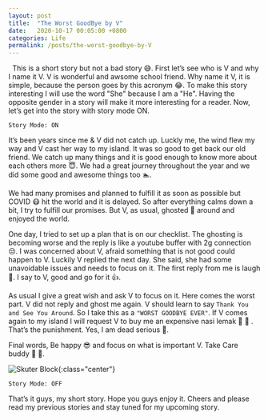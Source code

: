 ```yaml
---
layout: post
title:  "The Worst GoodBye by V"
date:   2020-10-17 00:05:00 +0800
categories: Life
permalink: /posts/the-worst-goodbye-by-V
---
```


&nbsp; This is a short story but not a bad story :sweat_smile:. First let’s see who is V and why I name it V. V is wonderful and awsome school friend. Why name it V, it is simple, because the person goes by this acronym :joy:. To make this story interesting I will use the word "She" because I am a "He". Having the opposite gender in a story will make it more interesting for a reader. Now, let’s get into the story with story mode ON.

`Story Mode: ON`

It’s been years since me & V did not catch up. Luckly me, the wind flew my way and V cast her way to my island. It was so good to get back our old friend. We catch up many things and it is good enough to know more about each others more :innocent:. We had a great journey throughout the year and we did some good and awesome things too :swimmer:.

We had many promises and planned to fulfill it as soon as possible but COVID :mask: hit the world and it is delayed. So after everything calms down a bit, I try to fulfill our promises. But V, as usual, ghosted :ghost: around and enjoyed the world.

One day, I tried to set up a plan that is on our checklist. The ghosting is becoming worse and the reply is like a youtube buffer with 2g connection :unamused:. I was concerned about V, afraid something that is not good could happen to V. Luckily V replied the next day. She said, she had some unavoidable issues and needs to focus on it. The first reply from me is laugh :rofl:. I say to V, good and go for it :thumbsup:.

As usual I give a great wish and ask V to focus on it. Here comes the worst part. V did not reply and ghost me again. V should learn to say `Thank You and See You Around`. So I take this as a `"WORST GOODBYE EVER"`. If V comes again to my island I will request V to buy me an expensive nasi lemak :rice: :poultry_leg: . That’s the punishment. Yes, I am dead serious :triumph:.

Final words, Be happy :sunglasses: and focus on what is important V. Take Care buddy :star2: :tada:.

![Skuter Block](https://i.imgur.com/VipdhEe.png){:class="center"}

`Story Mode: OFF`

That’s it guys, my short story. Hope you guys enjoy it. Cheers and please read my previous stories and stay tuned for my upcoming story.
